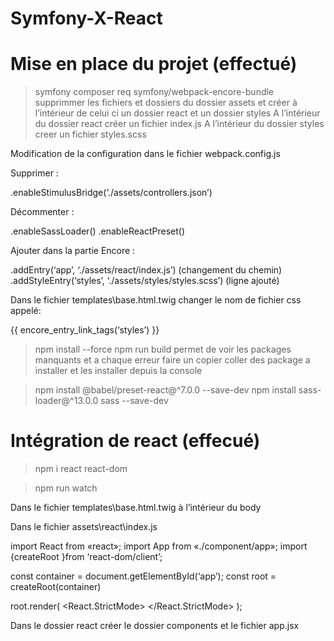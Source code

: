 ﻿# Symfony-X-React
 
# Mise en place du projet (effectué)

> symfony composer req symfony/webpack-encore-bundle
supprimmer les fichiers et dossiers du dossier assets et créer à l’intérieur de celui ci un dossier react et un dossier styles
A l’intérieur du dossier react créer un fichier index.js
A l’intérieur du dossier styles creer un fichier styles.scss

Modification de la configuration dans le fichier webpack.config.js

Supprimer :

.enableStimulusBridge(‘./assets/controllers.json’)

Décommenter : 

.enableSassLoader()
.enableReactPreset()

Ajouter dans la partie Encore : 

.addEntry(‘app’, ‘./assets/react/index.js’)            (changement du chemin)
.addStyleEntry(‘styles’, ‘./assets/styles/styles.scss’)          (ligne ajouté)
 

Dans le fichier templates\base.html.twig changer le nom de fichier css appelé:

{{ encore_entry_link_tags(‘styles’) }}



> npm install --force
> npm run build  permet de voir les packages manquants et a chaque erreur faire un copier coller des package a installer et les installer depuis la console

> npm install @babel/preset-react@^7.0.0 --save-dev
> npm install sass-loader@^13.0.0 sass --save-dev

# Intégration de react (effecué)

> npm i react react-dom

> npm run watch 

Dans le fichier templates\base.html.twig à l’intérieur du body

<div id=»app»><div>

Dans le fichier assets\react\index.js

import React from «react»;
import App from «./component/app»;
import {createRoot }from ‘react-dom/client’;

const container = document.getElementById(‘app’);
const root = createRoot(container)

root.render(
    <React.StrictMode>
        <App />
    </React.StrictMode>
);

Dans le dossier react créer le dossier components et le fichier app.jsx

